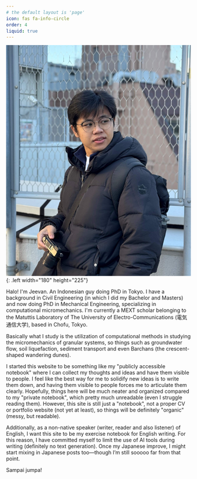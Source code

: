 ```yaml
---
# the default layout is 'page'
icon: fas fa-info-circle
order: 4
liquid: true
---
```


![profilepicture](\assets\img\profile.jpg){: .left width="180" height="225"} 

Halo! I'm Jeevan. An Indonesian guy doing PhD in Tokyo. I have a background in Civil Engineering (in which I did my Bachelor and Masters) and now doing PhD in Mechanical Engineering, specializing in computational micromechanics. I'm currently a MEXT scholar belonging to the Matuttis Laboratory of The University of Electro-Communications (電気通信大学), based in Chofu, Tokyo.

Basically what I study is the utilization of computational methods in studying the micromechanics of granular systems, so things such as groundwater flow, soil liquefaction, sediment transport and even Barchans (the crescent-shaped wandering dunes).

I started this website to be something like my "publicly accessible notebook" where I can collect my thoughts and ideas and have them visible to people. I feel like the best way for me to solidify new ideas is to write them down, and having them visible to people forces me to articulate them clearly. Hopefully, things here will be much neater and organized compared to my "private notebook", which pretty much unreadable (even I struggle reading them). However, this site is still just a "notebook", not a proper CV or portfolio website (not yet at least), so things will be definitely "organic" (messy, but readable).

Additionally, as a non-native speaker (writer, reader and also listener) of English, I want this site to be my exercise notebook for English writing. For this reason, I have committed myself to limit the use of AI tools during writing (definitely no text generation). Once my Japanese improve, I might start mixing in Japanese posts too—though I’m still sooooo far from that point.

Sampai jumpa!